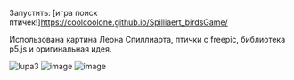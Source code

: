 Запустить: [игра поиск птичек!]https://coolcoolone.github.io/Spilliaert_birdsGame/

Использована картина Леона Спиллиарта, птички с freepic, библиотека p5.js и оригинальная идея.

![lupa3](https://github.com/CoolCoolOne/Spilliaert_birdsGame/assets/162994571/04368d76-d929-402a-b3d1-d34524904f3b)
![image](https://github.com/CoolCoolOne/Spilliaert_birdsGame/assets/162994571/01c63f08-b505-427b-af2c-69a653ba3a4a)
![image](https://github.com/CoolCoolOne/Spilliaert_birdsGame/assets/162994571/b45f2c0a-21be-4237-a905-45febaba335f)




